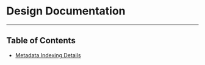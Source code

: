 # Design Documentation

***

## Table of Contents
* [Metadata Indexing Details](/docs/design/iso-indexing-mapping.md)
